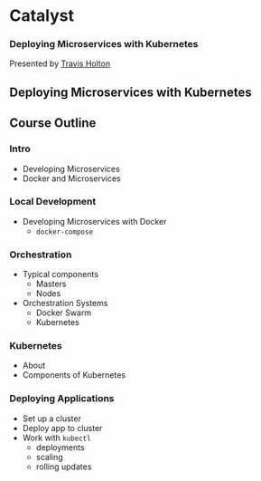 # Catalyst <!-- .element: class="catalyst-logo" -->
### Deploying Microservices with Kubernetes
Presented by <!-- .element: class="small-text" --> [Travis Holton](Link) <!-- .element: class="small-text" -->



## Deploying Microservices with Kubernetes <!-- .slide: class="title-slide" --> <!-- .element: class="orange" -->



## Course Outline



### Intro
* Developing Microservices
* Docker and Microservices



### Local Development
* Developing Microservices with Docker
   + `docker-compose`



### Orchestration
* Typical components
   + Masters
   + Nodes
* Orchestration Systems
   + Docker Swarm
   + Kubernetes
   


### Kubernetes
* About
* Components of Kubernetes



### Deploying Applications
* Set up a cluster
* Deploy app to cluster
* Work with `kubectl`
   + deployments
   + scaling
   + rolling updates


